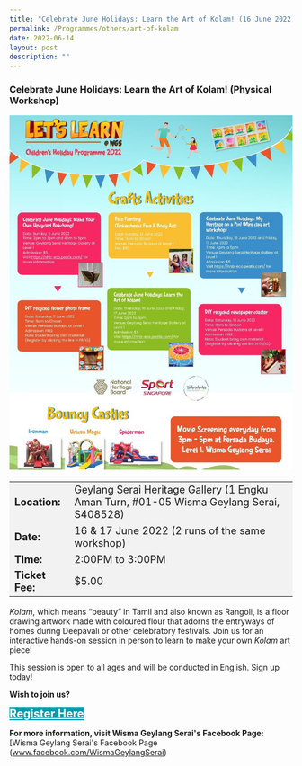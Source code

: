 ```yaml
---
title: "Celebrate June Holidays: Learn the Art of Kolam! (16 June 2022)"
permalink: /Programmes/others/art-of-kolam
date: 2022-06-14
layout: post
description: ""
---
```

### Celebrate June Holidays: Learn the Art of Kolam! (Physical Workshop) ###

<img src="/images/Programmes (June 2022)/WGS-children-programme.jpg" style="width:650px; height:auto">

<table  style="font-size:130%; background-color:#f2f2f2">
	<tbody>
		<tr>
			 <td><b>Location:</b></td><td>Geylang Serai Heritage Gallery (1 Engku Aman Turn, #01-05 Wisma Geylang Serai, S408528)</td>
		</tr>
		<tr>
		 <td><b>Date:</b> </td><td>16 & 17 June 2022 (2 runs of the same workshop)</td>
		</tr>
		<tr>
			<td> <b>Time:</b> </td><td> 2:00PM to 3:00PM </td>
		</tr>
			<tr>
			<td> <b>Ticket Fee:</b> </td><td> $5.00 </td>
		</tr>
	</tbody>
</table>

_Kolam_, which means “beauty” in Tamil and also known as Rangoli, is a floor drawing artwork made with coloured flour that adorns the entryways of homes during Deepavali or other celebratory festivals. Join us for an interactive hands-on session in person to learn to make your own _Kolam_ art piece!  
  
This session is open to all ages and will be conducted in English. Sign up today!

<b>	Wish to join us?</b>
<div>
	<a href="https://nhb-eco.peatix.com/" style="font-size:20px; width:35%; height:60px; background-color:#0899AA; color:white" class="bp-button"><b>Register Here</b></a>
</div>

<b>For more information, visit Wisma Geylang Serai's Facebook Page: </b><br>[Wisma Geylang Serai's Facebook Page (www.facebook.com/WismaGeylangSerai)<br><br><br>